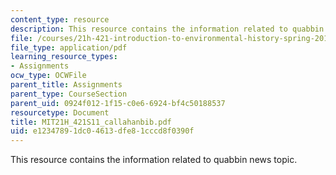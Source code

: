 ```yaml
---
content_type: resource
description: This resource contains the information related to quabbin news topic.
file: /courses/21h-421-introduction-to-environmental-history-spring-2011/e12347891dc04613dfe81cccd8f0390f_MIT21H_421S11_callahanbib.pdf
file_type: application/pdf
learning_resource_types:
- Assignments
ocw_type: OCWFile
parent_title: Assignments
parent_type: CourseSection
parent_uid: 0924f012-1f15-c0e6-6924-bf4c50188537
resourcetype: Document
title: MIT21H_421S11_callahanbib.pdf
uid: e1234789-1dc0-4613-dfe8-1cccd8f0390f
---
```

This resource contains the information related to quabbin news topic.

